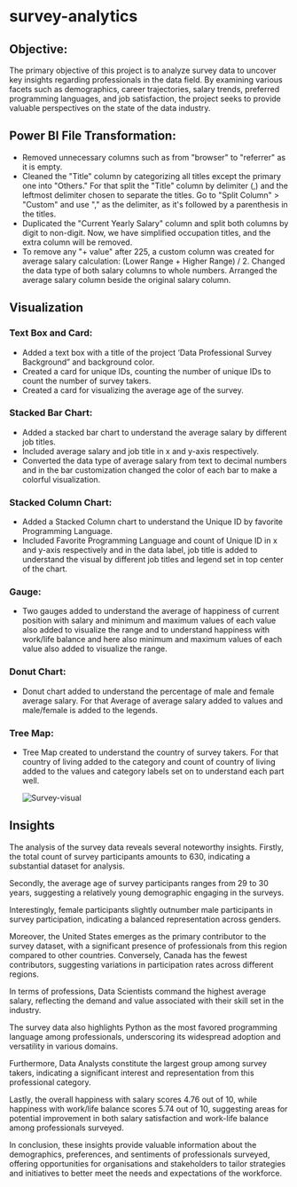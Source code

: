 # survey-analytics

## Objective:

The primary objective of this project is to analyze survey data to uncover key insights regarding professionals in the data field. By examining various facets such as demographics, career trajectories, salary trends, preferred programming languages, and job satisfaction, the project seeks to provide valuable perspectives on the state of the data industry.

## Power BI File Transformation:

- Removed unnecessary columns such as from "browser" to "referrer" as it is empty.
- Cleaned the "Title" column by categorizing all titles except the primary one into "Others." For that split the "Title" column by delimiter (,) and the leftmost delimiter chosen to separate the titles. Go to "Split Column" > "Custom" and use "," as the delimiter, as it's followed by a parenthesis in the titles.
- Duplicated the "Current Yearly Salary" column and split both columns by digit to non-digit. Now, we have simplified occupation titles, and the extra column will be removed.
- To remove any "+ value" after 225, a custom column was created for average salary calculation: (Lower Range + Higher Range) / 2. Changed the data type of both salary columns to whole numbers. Arranged the average salary column beside the original salary column.

## Visualization

### Text Box and Card:

- Added a text box with a title of the project ‘Data Professional Survey Background” and background color.
- Created a card for unique IDs, counting the number of unique IDs to count the number of survey takers.
- Created a card for visualizing the average age of the survey.

### Stacked Bar Chart:

- Added a stacked bar chart to understand the average salary by different job titles.
- Included average salary and job title in x and y-axis respectively.
- Converted the data type of average salary from text to decimal numbers and in the bar customization changed the color of each bar to make a colorful visualization.

### Stacked Column Chart:

- Added a Stacked Column chart to understand the Unique ID by favorite Programming Language.
- Included Favorite Programming Language and count of Unique ID in x and y-axis respectively and in the data label, job title is added to understand the visual by different job titles and legend set in top center of the chart.

### Gauge:

- Two gauges added to understand the average of happiness of current position with salary and minimum and maximum values of each value also added to visualize the range and to understand happiness with work/life balance and here also minimum and maximum values of each value also added to visualize the range.

### Donut Chart:

- Donut chart added to understand the percentage of male and female average salary. For that Average of average salary added to values and male/female is added to the legends.

### Tree Map:

- Tree Map created to understand the country of survey takers. For that country of living added to the category and count of country of living added to the values and category labels set on to understand each part well.

  ![Survey-visual](https://github.com/roy-deblina/Survey_analytics/assets/164593876/c33b0adc-d2f4-43dd-8478-8266c264ce8c)


## Insights

The analysis of the survey data reveals several noteworthy insights. Firstly, the total count of survey participants amounts to 630, indicating a substantial dataset for analysis.

Secondly, the average age of survey participants ranges from 29 to 30 years, suggesting a relatively young demographic engaging in the surveys.

Interestingly, female participants slightly outnumber male participants in survey participation, indicating a balanced representation across genders.

Moreover, the United States emerges as the primary contributor to the survey dataset, with a significant presence of professionals from this region compared to other countries. Conversely, Canada has the fewest contributors, suggesting variations in participation rates across different regions.

In terms of professions, Data Scientists command the highest average salary, reflecting the demand and value associated with their skill set in the industry.

The survey data also highlights Python as the most favored programming language among professionals, underscoring its widespread adoption and versatility in various domains.

Furthermore, Data Analysts constitute the largest group among survey takers, indicating a significant interest and representation from this professional category.

Lastly, the overall happiness with salary scores 4.76 out of 10, while happiness with work/life balance scores 5.74 out of 10, suggesting areas for potential improvement in both salary satisfaction and work-life balance among professionals surveyed.



In conclusion, these insights provide valuable information about the demographics, preferences, and sentiments of professionals surveyed, offering opportunities for organisations and stakeholders to tailor strategies and initiatives to better meet the needs and expectations of the workforce.
